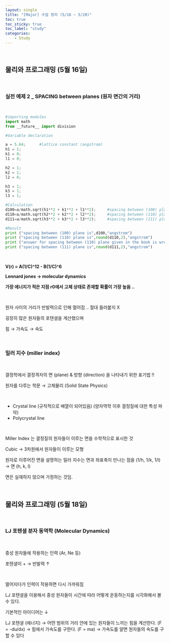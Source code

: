 ```yaml
---
layout: single
title: "[Major] 수업 정리 (5/16 ~ 5/20)"
toc: true
toc_sticky: true
toc_label: "study"
categories:
    - Study
---
```


<br>

## 물리와 프로그래밍 (5월 16일)

<br>

### 실전 예제 2 _ SPACING between planes (원자 면간의 거리)

<br>

```py
#importing modules
import math
from __future__ import division

#Variable declaration

a = 5.64;      #lattice constant (angstrom)
h1 = 1;
k1 = 0;
l1 = 0;

h2 = 1;
k2 = 1;
l2 = 0;

h3 = 1;
k3 = 1;
l3 = 1;

#Calculation
d100=a/math.sqrt(h1**2 + k1**2 + l1**2);     #spacing between (100) plane
d110=a/math.sqrt(h2**2 + k2**2 + l2**2);     #spacing between (110) plane
d111=a/math.sqrt(h3**2 + k3**2 + l3**2);     #spacing between (111) plane

#Result
print ("spacing between (100) plane is",d100,"angstrom")
print ("spacing between (110) plane is",round(d110,2),"angstrom")
print ("answer for spacing between (110) plane given in the book is wrong")
print ("spacing between (111) plane is",round(d111,2),"angstrom")
```

<br>

**V(r) = A(1/C)^12 - B(1/C)^6**

**Lennard jones &rarr; molecular dynamics**

**가장 에너지가 적은 지점 r0에서 고체 상태로 존재할 확률이 가장 높음 ..**

<br>

원자 사이의 거리가 반발력으로 인해 멀어짐 .. 절대 들러붙지 X 

굉장히 많은 원자들의 포텐셜을 계산했으며

힘 &rarr; 가속도 &rarr; 속도

<br>

### 밀러 지수 (miller index)

<br>

결정학에서 결정격자의 면 (plane) & 방향 (direction) 을 나타내기 위한 표기법 !!

원자를 다루는 학문 &rarr; 고체물리 (Solid State Physics)

<br>

- Crystal line (규칙적으로 배열이 되어있음) (양자역학 이후 결정질에 대한 특성 파악)
- Polycrystal line

<br>

Miller Index 는 결정질의 원자들이 이루는 면을 수학적으로 표시한 것

Cubic &rarr; 3차원에서 원자들이 이루는 모형

원자로 이루어진 면을 설명하는 밀러 지수는 면과 좌표축이 만나는 점을 (1/h, 1/k, 1/l) &rarr; 면 (h, k, l)

면은 실재하지 않으며 가정하는 것임.

<br>

## 물리와 프로그래밍 (5월 18일)

<br>

### LJ 포텐셜 분자 동역학 (Molecular Dynamics)

<br>

중성 원자들에 작용하는 인력 (Ar, Ne 등) 

포텐셜이 + &rarr; 반발력 &uarr; 

<br>

멀어지다가 인력이 작용하면 다시 가까워짐

LJ 포텐셜을 이용해서 중성 원자들이 시간에 따라 어떻게 운동하는지를 시각화해서 볼 수 있다.

기본적인 아이디어는 &darr;

LJ 포텐셜 (에너지) &rarr; 어떤 범위의 거리 안에 있는 원자들이 느끼는 힘을 계산한다. (F = -du/dx) &rarr; 힘에서 가속도를 구한다. (F = ma) &rarr; 가속도를 알면 원자들의 속도를 구할 수 있다

<br>





